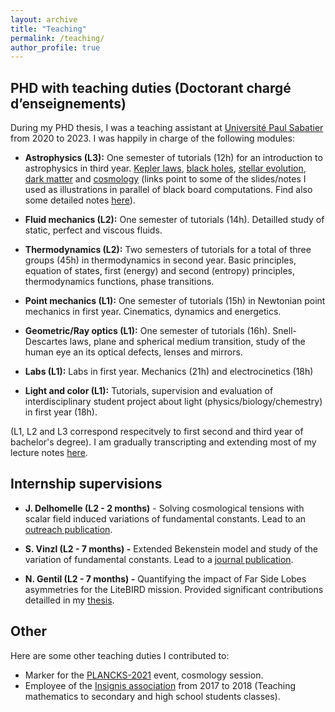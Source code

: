 ```yaml
---
layout: archive
title: "Teaching"
permalink: /teaching/
author_profile: true
---
```


## PHD with teaching duties (Doctorant chargé d’enseignements)


During my PHD thesis, I was a teaching assistant at [Université Paul Sabatier](https://www.univ-tlse3.fr) from 2020 to 2023. I was happily in charge of the following modules:

- **Astrophysics (L3):** One semester of tutorials (12h) for an introduction to astrophysics in third year. [Kepler laws](https://yolonomy.github.io/meca/Newton/Kepler/), [black holes](https://leovacher.github.io/files/BH.pdf), [stellar evolution](https://leovacher.github.io/files/HR.pdf), [dark matter](https://leovacher.github.io/files/DM.pdf) and [cosmology](https://leovacher.github.io/files/cosmo.pdf) (links point to some of the slides/notes I used as illustrations in parallel of black board computations. Find also some detailed notes [here](https://yolonomy.github.io/cosmo/cosmo/)).

- **Fluid mechanics (L2):** One semester of tutorials (14h). Detailled study of static, perfect and viscous fluids.

- **Thermodynamics (L2):** Two semesters of tutorials for a total of three groups (45h) in thermodynamics in second year. Basic principles, equation of states, first (energy) and second (entropy) principles, thermodynamics functions, phase transitions. 

- **Point mechanics (L1):** One semester of tutorials (15h) in Newtonian point mechanics in first year. Cinematics, dynamics and energetics.

- **Geometric/Ray optics (L1):** One semester of tutorials (16h). Snell-Descartes laws, plane and spherical medium transition, study of the human eye an its optical defects, lenses and mirrors.

- **Labs (L1):** Labs in first year. Mechanics (21h) and electrocinetics (18h)

- **Light and color (L1):** Tutorials, supervision and evaluation of interdisciplinary student project about light (physics/biology/chemestry) in first year (18h).

(L1, L2 and L3 correspond respecitvely to first second and third year of bachelor's degree). I am gradually transcripting and extending most of my lecture notes [here](https://yolonomy.github.io/).

## Internship supervisions

- **J. Delhomelle (L2 - 2 months)** - Solving cosmological tensions with scalar field induced variations of fundamental constants. Lead to an [outreach publication](https://yolonomy.github.io/codes/cosmo/friedmann/).

- **S. Vinzl (L2 - 7 months) -** Extended Bekenstein model and study of the variation of fundamental constants. Lead to a [journal publication](https://journals.aps.org/prd/abstract/10.1103/PhysRevD.106.083522).

- **N. Gentil (L2 - 7 months) -** Quantifying the impact of Far Side Lobes asymmetries for the LiteBIRD mission. Provided significant contributions detailled in my [thesis](https://leovacher.github.io/files/Thesis-Vacher.pdf).

## Other

Here are some other teaching duties I contributed to:

- Marker for the [PLANCKS-2021]((https://2021.plancks.org)) event, cosmology session.
- Employee of the [Insignis association](http://association-insignis.fr/) from 2017 to 2018 (Teaching mathematics to secondary and high school students classes).

